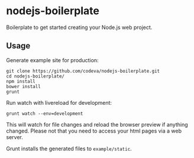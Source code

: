 # nodejs-boilerplate

Boilerplate to get started creating your Node.js web project.

## Usage

Generate example site for production:
```
git clone https://github.com/codeva/nodejs-boilerplate.git
cd nodejs-boilerplate/
npm install
bower install
grunt
```
Run watch with livereload for development:
```
grunt watch --env=development
```
This will watch for file changes and reload the browser preview if anything changed. Please not that you need to access your html pages via a web server.

Grunt installs the generated files to ```example/static```.
